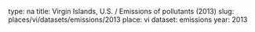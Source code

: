 type: na
title: Virgin Islands, U.S. / Emissions of pollutants (2013)
slug: places/vi/datasets/emissions/2013
place: vi
dataset: emissions
year: 2013
